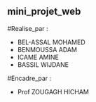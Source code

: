 ## mini_projet_web

#Realise_par :
- BEL-ASSAL MOHAMED
- BENMOUSSA ADAM
- ICAME AMINE
- BASSIL WIJDANE

#Encadre_par :
- Prof ZOUGAGH HICHAM

